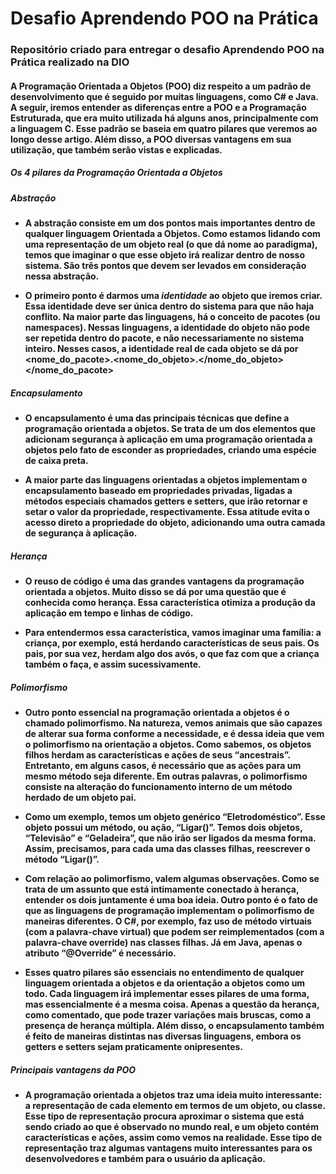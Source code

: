 # Desafio Aprendendo POO na Prática

### Repositório criado para entregar o desafio Aprendendo POO na Prática realizado na DIO

#### A **Programação Orientada a Objetos (POO)** diz respeito a um padrão de desenvolvimento que é seguido por muitas linguagens, como C# e Java. A seguir, iremos entender as diferenças entre a POO e a **Programação Estruturada**, que era muito utilizada há alguns anos, principalmente com a linguagem C. Esse padrão se baseia em quatro pilares que veremos ao longo desse artigo. Além disso, a POO diversas vantagens em sua utilização, que também serão vistas e explicadas.

##### Os 4 pilares da Programação Orientada a Objetos

##### Abstração

* **A abstração consiste em um dos pontos mais importantes dentro de qualquer linguagem Orientada a Objetos. Como estamos lidando com uma representação de um objeto real (o que dá nome ao paradigma), temos que imaginar o que esse objeto irá realizar dentro de nosso sistema. São três pontos que devem ser levados em consideração nessa abstração.**

* **O primeiro ponto é darmos uma *identidade* ao objeto que iremos criar. Essa identidade deve ser única dentro do sistema para que não haja conflito. Na maior parte das linguagens, há o conceito de pacotes (ou namespaces). Nessas linguagens, a identidade do objeto não pode ser repetida dentro do pacote, e não necessariamente no sistema inteiro. Nesses casos, a identidade real de cada objeto se dá por <nome_do_pacote>.<nome_do_objeto>.</nome_do_objeto></nome_do_pacote>**

##### Encapsulamento

* **O encapsulamento é uma das principais técnicas que define a programação orientada a objetos. Se trata de um dos elementos que adicionam segurança à aplicação em uma programação orientada a objetos pelo fato de esconder as propriedades, criando uma espécie de caixa preta.**

* **A maior parte das linguagens orientadas a objetos implementam o encapsulamento baseado em propriedades privadas, ligadas a métodos especiais chamados getters e setters, que irão retornar e setar o valor da propriedade, respectivamente. Essa atitude evita o acesso direto a propriedade do objeto, adicionando uma outra camada de segurança à aplicação.**

##### Herança

* **O reuso de código é uma das grandes vantagens da programação orientada a objetos. Muito disso se dá por uma questão que é conhecida como herança. Essa característica otimiza a produção da aplicação em tempo e linhas de código.**

* **Para entendermos essa característica, vamos imaginar uma família: a criança, por exemplo, está herdando características de seus pais. Os pais, por sua vez, herdam algo dos avós, o que faz com que a criança também o faça, e assim sucessivamente.**

##### Polimorfismo

* **Outro ponto essencial na programação orientada a objetos é o chamado polimorfismo. Na natureza, vemos animais que são capazes de alterar sua forma conforme a necessidade, e é dessa ideia que vem o polimorfismo na orientação a objetos. Como sabemos, os objetos filhos herdam as características e ações de seus “ancestrais”. Entretanto, em alguns casos, é necessário que as ações para um mesmo método seja diferente. Em outras palavras, o polimorfismo consiste na alteração do funcionamento interno de um método herdado de um objeto pai.**

* **Como um exemplo, temos um objeto genérico “Eletrodoméstico”. Esse objeto possui um método, ou ação, “Ligar()”. Temos dois objetos, “Televisão” e “Geladeira”, que não irão ser ligados da mesma forma. Assim, precisamos, para cada uma das classes filhas, reescrever o método “Ligar()”.**

* **Com relação ao polimorfismo, valem algumas observações. Como se trata de um assunto que está intimamente conectado à herança, entender os dois juntamente é uma boa ideia. Outro ponto é o fato de que as linguagens de programação implementam o polimorfismo de maneiras diferentes. O C#, por exemplo, faz uso de método virtuais (com a palavra-chave virtual) que podem ser reimplementados (com a palavra-chave override) nas classes filhas. Já em Java, apenas o atributo “@Override” é necessário.**

* **Esses quatro pilares são essenciais no entendimento de qualquer linguagem orientada a objetos e da orientação a objetos como um todo. Cada linguagem irá implementar esses pilares de uma forma, mas essencialmente é a mesma coisa. Apenas a questão da herança, como comentado, que pode trazer variações mais bruscas, como a presença de herança múltipla. Além disso, o encapsulamento também é feito de maneiras distintas nas diversas linguagens, embora os getters e setters sejam praticamente onipresentes.**

##### Principais vantagens da POO

* **A programação orientada a objetos traz uma ideia muito interessante: a representação de cada elemento em termos de um objeto, ou classe. Esse tipo de representação procura aproximar o sistema que está sendo criado ao que é observado no mundo real, e um objeto contém características e ações, assim como vemos na realidade. Esse tipo de representação traz algumas vantagens muito interessantes para os desenvolvedores e também para o usuário da aplicação.**